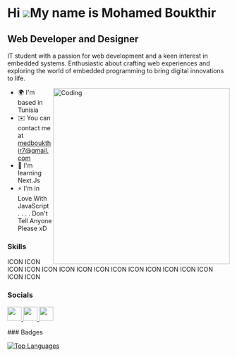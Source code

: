 Hi ![](https://user-images.githubusercontent.com/18350557/176309783-0785949b-9127-417c-8b55-ab5a4333674e.gif)My name is Mohamed Boukthir
========================================================================================================================================

Web Developer and Designer
--------------------------

IT student with a passion for web development and a keen interest in embedded systems. Enthusiastic about crafting web experiences and exploring the world of embedded programming to bring digital innovations to life.

<img align="right" alt="Coding" width="400" src="https://i.pinimg.com/originals/e4/26/70/e426702edf874b181aced1e2fa5c6cde.gif">

* 🌍  I'm based in Tunisia
* ✉️  You can contact me at [medboukthir7@gmail.com](mailto:medboukthir7@gmail.com)
* 🧠  I'm learning Next.Js
* ⚡  I'm in Love With JavaScript . . . . Don't Tell Anyone Please xD

### Skills

<p align="left">
ICON ICON ICON ICON ICON ICON ICON ICON ICON ICON ICON ICON ICON ICON ICON ICON
</p>

### Socials

<p align="left"> <a href="https://www.github.com/MohamedBoukthir" target="_blank" rel="noreferrer"> <picture> <source media="(prefers-color-scheme: dark)" srcset="https://raw.githubusercontent.com/danielcranney/readme-generator/main/public/icons/socials/github-dark.svg" /> <source media="(prefers-color-scheme: light)" srcset="https://raw.githubusercontent.com/danielcranney/readme-generator/main/public/icons/socials/github.svg" /> <img src="https://raw.githubusercontent.com/danielcranney/readme-generator/main/public/icons/socials/github.svg" width="32" height="32" /> </picture> </a> <a href="http://www.instagram.com/hamaboukthir.exe" target="_blank" rel="noreferrer"> <picture> <source media="(prefers-color-scheme: dark)" srcset="undefined" /> <source media="(prefers-color-scheme: light)" srcset="https://raw.githubusercontent.com/danielcranney/readme-generator/main/public/icons/socials/instagram.svg" /> <img src="https://raw.githubusercontent.com/danielcranney/readme-generator/main/public/icons/socials/instagram.svg" width="32" height="32" /> </picture> </a> <a href="https://www.linkedin.com/in/mohamedboukthir" target="_blank" rel="noreferrer"> <picture> <source media="(prefers-color-scheme: dark)" srcset="undefined" /> <source media="(prefers-color-scheme: light)" srcset="https://raw.githubusercontent.com/danielcranney/readme-generator/main/public/icons/socials/linkedin.svg" /> <img src="https://raw.githubusercontent.com/danielcranney/readme-generator/main/public/icons/socials/linkedin.svg" width="32" height="32" /> </picture> </a></p>
### Badges

<a href="https://github.com/MohamedBoukthir" align="left"><img src="https://github-readme-stats.vercel.app/api/top-langs/?username=MohamedBoukthir&langs_count=10&title_color=0891b2&text_color=ffffff&icon_color=444e59&bg_color=1c1917&hide_border=true&locale=en&custom_title=Top%20%Languages" alt="Top Languages" /></a>

